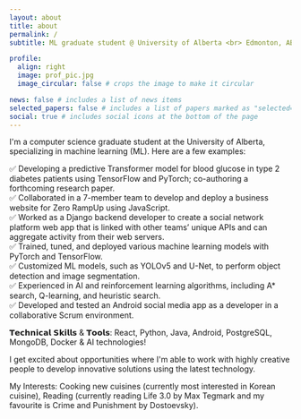 ```yaml
---
layout: about
title: about
permalink: /
subtitle: ML graduate student @ University of Alberta <br> Edmonton, AB, Canada

profile:
  align: right
  image: prof_pic.jpg
  image_circular: false # crops the image to make it circular

news: false # includes a list of news items
selected_papers: false # includes a list of papers marked as "selected={true}"
social: true # includes social icons at the bottom of the page
---
```


I'm a computer science graduate student at the University of Alberta, specializing in machine learning (ML). Here are a few examples:

✅ Developing a predictive Transformer model for blood glucose in type 2 diabetes patients using TensorFlow and PyTorch; co-authoring a forthcoming research paper. <br>
✅ Collaborated in a 7-member team to develop and deploy a business website for Zero RampUp using JavaScript. <br>
✅ Worked as a Django backend developer to create a social network platform web app that is linked with other teams’ unique APIs and can aggregate activity from their web servers. <br>
✅ Trained, tuned, and deployed various machine learning models with PyTorch and TensorFlow. <br>
✅ Customized ML models, such as YOLOv5 and U-Net, to perform object detection and image segmentation. <br>
✅ Experienced in AI and reinforcement learning algorithms, including A\* search, Q-learning, and heuristic search. <br>
✅ Developed and tested an Android social media app as a developer in a collaborative Scrum environment.

𝗧𝗲𝗰𝗵𝗻𝗶𝗰𝗮𝗹 𝗦𝗸𝗶𝗹𝗹𝘀 & 𝗧𝗼𝗼𝗹𝘀: React, Python, Java, Android, PostgreSQL, MongoDB, Docker & AI technologies!

I get excited about opportunities where I'm able to work with highly creative people to develop innovative solutions using the latest technology.

My Interests: Cooking new cuisines (currently most interested in Korean cuisine), Reading (currently reading Life 3.0 by Max Tegmark and my favourite is Crime and Punishment by Dostoevsky).
